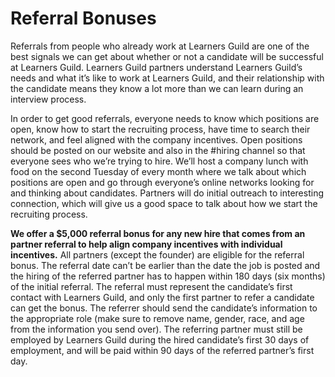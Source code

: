 # Referral Bonuses

Referrals from people who already work at Learners Guild are one of the best signals we can get about whether or not a candidate will be successful at Learners Guild. Learners Guild partners understand Learners Guild’s needs and what it’s like to work at Learners Guild, and their relationship with the candidate means they know a lot more than we can learn during an interview process.

In order to get good referrals, everyone needs to know which positions are open, know how to start the recruiting process, have time to search their network, and feel aligned with the company incentives. Open positions should be posted on our website and also in the #hiring channel so that everyone sees who we’re trying to hire. We’ll host a company lunch with food on the second Tuesday of every month where we talk about which positions are open and go through everyone’s online networks looking for and thinking about candidates. Partners will do initial outreach to interesting connection, which will give us a good space to talk about how we start the recruiting process.

**We offer a $5,000 referral bonus for any new hire that comes from an partner referral to help align company incentives with individual incentives.** All partners (except the founder) are eligible for the referral bonus. The referral date can’t be earlier than the date the job is posted and the hiring of the referred partner has to happen within 180 days (six months) of the initial referral. The referral must represent the candidate’s first contact with Learners Guild, and only the first partner to refer a candidate can get the bonus. The referrer should send the candidate’s information to the appropriate role (make sure to remove name, gender, race, and age from the information you send over). The referring partner must still be employed by Learners Guild during the hired candidate’s first 30 days of employment, and will be paid within 90 days of the referred partner’s first day.
